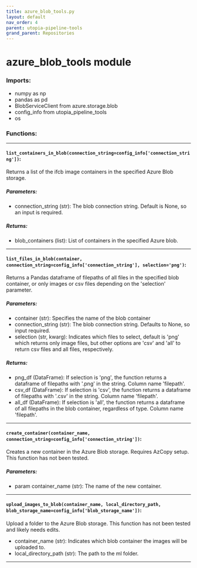 ```yaml
---
title: azure_blob_tools.py
layout: default
nav_order: 4
parent: utopia-pipeline-tools
grand_parent: Repositories
---
```


# azure_blob_tools module 

### Imports:
- numpy as np
- pandas as pd
- BlobServiceClient from azure.storage.blob
- config_info from utopia_pipeline_tools
- os

### Functions:

---

#### `list_containers_in_blob(connection_string=config_info['connection_string'])`:

Returns a list of the ifcb image containers in the specified Azure Blob storage.

##### Parameters:
- connection_string (str): The blob connection string. Default is None, so an input is required.

##### Returns:
- blob_containers (list): List of containers in the specified Azure blob.

---

#### `list_files_in_blob(container, connection_string=config_info['connection_string'], selection='png')`: 

Returns a Pandas dataframe of filepaths of all files in the specified blob container, or only images or csv files depending on the 'selection' parameter. 

##### Parameters:
- container (str): Specifies the name of the blob container
- connection_string (str): The blob connection string. Defaults to None, so input required.
- selection (str, kwarg): Indicates which files to select, default is 'png' which returns only image files, but other options are 'csv' and 'all' to return csv files and all files, respectively. 

##### Returns:  
- png_df (DataFrame): If selection is 'png', the function returns a dataframe of filepaths with '.png' in the string. Column name 'filepath'.
- csv_df (DataFrame): If selection is 'csv', the function returns a dataframe of filepaths with '.csv' in the string. Column name 'filepath'.
- all_df (DataFrame): If selection is 'all', the function returns a dataframe of all filepaths in the blob container, regardless of type. Column name 'filepath'.

---

#### `create_container(container_name, connection_string=config_info['connection_string'])`:

Creates a new container in the Azure Blob storage. Requires AzCopy setup. This function has not been tested. 

##### Parameters:
- param container_name (str): The name of the new container.

---

#### `upload_images_to_blob(container_name, local_directory_path, blob_storage_name=config_info['blob_storage_name'])`:

Upload a folder to the Azure Blob storage. This function has not been tested and likely needs edits. 

- container_name (str): Indicates which blob container the images will be uploaded to.
- local_directory_path (str): The path to the ml folder.

---
